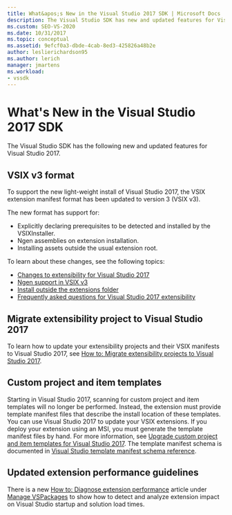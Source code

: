 ```yaml
---
title: What&apos;s New in the Visual Studio 2017 SDK | Microsoft Docs
description: The Visual Studio SDK has new and updated features for Visual Studio 2017, including the updated VSIX version 3 format.
ms.custom: SEO-VS-2020
ms.date: 10/31/2017
ms.topic: conceptual
ms.assetid: 9efcf0a3-dbde-4cab-8ed3-425826a48b2e
author: leslierichardson95
ms.author: lerich
manager: jmartens
ms.workload:
- vssdk
---
```

# What&#39;s New in the Visual Studio 2017 SDK

The Visual Studio SDK has the following new and updated features for Visual Studio 2017.

## VSIX v3 format

To support the new light-weight install of Visual Studio 2017, the VSIX extension manifest format has been updated to version 3 (VSIX v3).

The new format has support for:

* Explicitly declaring prerequisites to be detected and installed by the VSIXInstaller.
* Ngen assemblies on extension installation.
* Installing assets outside the usual extension root.

To learn about these changes, see the following topics:

* [Changes to extensibility for Visual Studio 2017](breaking-changes-2017.md)
* [Ngen support in VSIX v3](ngen-support.md)
* [Install outside the extensions folder](set-install-root.md)
* [Frequently asked questions for Visual Studio 2017 extensibility](faq-2017.yml)

## Migrate extensibility project to Visual Studio 2017

To learn how to update your extensibility projects and their VSIX manifests to Visual Studio 2017, see [How to: Migrate extensibility projects to Visual Studio 2017](how-to-migrate-extensibility-projects-to-visual-studio-2017.md).

## Custom project and item templates

Starting in Visual Studio 2017, scanning for custom project and item templates will no longer be performed. Instead, the extension must provide template manifest files that describe the install location of these templates. You can use Visual Studio 2017 to update your VSIX extensions. If you deploy your extension using an MSI, you must generate the template manifest files by hand. For more information, see [Upgrade custom project and item templates for Visual Studio 2017](../extensibility/upgrading-custom-project-and-item-templates-for-visual-studio-2017.md). The template manifest schema is documented in [Visual Studio template manifest schema reference](../extensibility/visual-studio-template-manifest-schema-reference.md).

## Updated extension performance guidelines

There is a new [How to: Diagnose extension performance](how-to-diagnose-extension-performance.md) article under [Manage VSPackages](managing-vspackages.md) to show how to detect and analyze extension impact on Visual Studio startup and solution load times.
